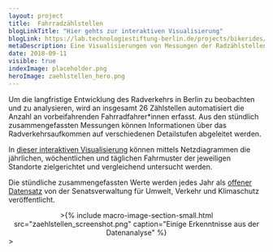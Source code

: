 ```yaml
---
layout: project
title:  Fahrradzählstellen
blogLinkTitle: "Hier gehts zur interaktiven Visualisierung"
blogLink: https://lab.technologiestiftung-berlin.de/projects/bikerides/de/
metaDescription: Eine Visualisierungen von Messungen der Radzählstellen in Berlin.
date: 2018-09-11
visible: true
indexImage: placeholder.png
heroImage: zaehlstellen_hero.png
---
```


Um die langfristige Entwicklung des Radverkehrs in Berlin zu beobachten und zu analysieren, wird an insgesamt 26 Zählstellen automatisiert die Anzahl an vorbeifahrenden Fahrradfahrer*innen erfasst. Aus den stündlich zusammengefassten Messungen können Informationen über das Radverkehrsaufkommen auf verschiedenen Detailstufen abgeleitet werden.

In [dieser interaktiven Visualisierung](https://lab.technologiestiftung-berlin.de/projects/bikerides/de/) können mittels Netzdiagrammen die jährlichen, wöchentlichen und täglichen Fahrmuster der jeweiligen Standorte zielgerichtet und vergleichend untersucht werden.


Die stündliche zusammengefassten Werte werden jedes Jahr als [offener Datensatz](https://www.berlin.de/senuvk/verkehr/lenkung/vlb/de/radzaehlungen.shtml) von der Senatsverwaltung für Umwelt, Verkehr und Klimaschutz veröffentlicht. 

<center>>{% include macro-image-section-small.html src="zaehlstellen_screenshot.png" caption="Einige Erkenntnisse aus der Datenanalyse" %}</center>>